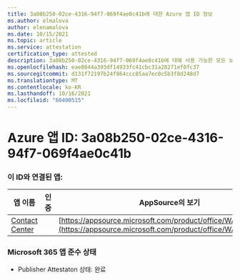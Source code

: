 ```yaml
---
title: 3a08b250-02ce-4316-94f7-069f4ae0c41b에 대한 Azure 앱 ID 정보
ms.author: elmalova
author: elenamalova
ms.date: 10/15/2021
ms.topic: article
ms.service: attestation
certification_type: attested
description: 3a08b250-02ce-4316-94f7-069f4ae0c41b에 대해 사용 가능한 모든 보안 및 규정 준수 정보입니다.
ms.openlocfilehash: eae8044a393df14933fc41cbc31a28271ef0fc37
ms.sourcegitcommit: d131f72197b24f864ccc85aa7ec0c5b3f8d248d7
ms.translationtype: MT
ms.contentlocale: ko-KR
ms.lasthandoff: 10/16/2021
ms.locfileid: "60400515"
---
```

# <a name="azure-app-id-3a08b250-02ce-4316-94f7-069f4ae0c41b"></a>Azure 앱 ID: 3a08b250-02ce-4316-94f7-069f4ae0c41b


### <a name="apps-associated-with-this-id"></a>이 ID와 연결된 앱:
| **앱 이름** | **인증** | **AppSource의 보기** |
|--------------|---------------|-----------------------|
| [Contact Center](https://docs.microsoft.com/microsoft-365-app-certification/forward/WA200001428) |  | [https://appsource.microsoft.com/product/office/WA200001428](https://appsource.microsoft.com/product/office/WA200001428) |

### <a name="microsoft-365-app-compliance-status"></a>Microsoft 365 앱 준수 상태
- Publisher Attestaton 상태: 완료
